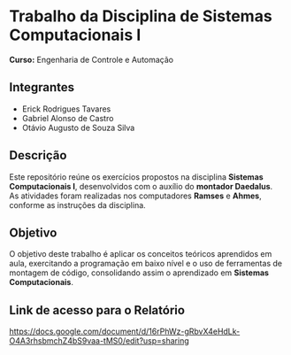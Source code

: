 # Trabalho da Disciplina de Sistemas Computacionais I  
**Curso:** Engenharia de Controle e Automação  

## Integrantes
- Erick Rodrigues Tavares  
- Gabriel Alonso de Castro  
- Otávio Augusto de Souza Silva
## Descrição
Este repositório reúne os exercícios propostos na disciplina **Sistemas Computacionais I**, desenvolvidos com o auxílio do **montador Daedalus**.  
As atividades foram realizadas nos computadores **Ramses** e **Ahmes**, conforme as instruções da disciplina.  

## Objetivo
O objetivo deste trabalho é aplicar os conceitos teóricos aprendidos em aula, exercitando a programação em baixo nível e o uso de ferramentas de montagem de código, consolidando assim o aprendizado em **Sistemas Computacionais**.

## Link de acesso para o Relatório
https://docs.google.com/document/d/16rPhWz-gRbvX4eHdLk-O4A3rhsbmchZ4bS9vaa-tMS0/edit?usp=sharing
